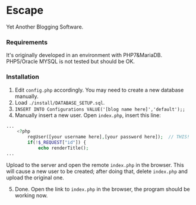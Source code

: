 # Escape
Yet Another Blogging Software.

### Requirements
It's originally developed in an environment with PHP7&MariaDB. PHP5/Oracle MYSQL is not tested but should be OK.

### Installation

1. Edit ```config.php``` accordingly. You may need to create a new database manually.
2. Load ```./install/DATABASE_SETUP.sql```.
3. ```INSERT INTO Configurations VALUE('[blog name here]','default');;```
4. Manually insert a new user.
Open ```index.php```, insert this line:
``` php
...
    <?php
 	    regUser([your username here],[your password here]);  // THIS!
        if(!$_REQUEST["id"]) {
            echo renderTitle();
...

```
Upload to the server and open the remote ```index.php``` in the browser. This will cause a new user to be created; after doing that, delete ```index.php``` and upload the original one.

5. Done. Open the link to ```index.php``` in the browser, the program should be working now.
